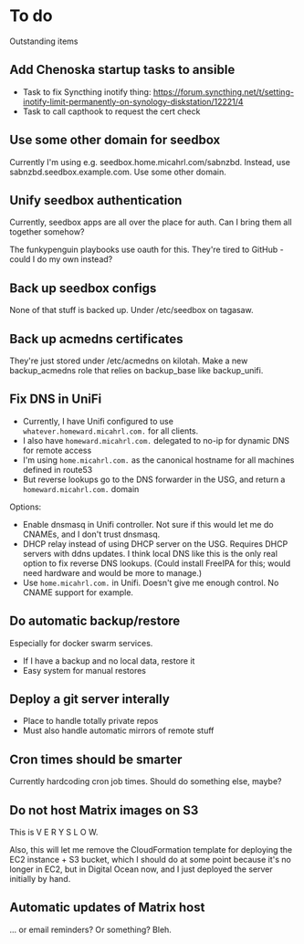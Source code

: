 # To do

Outstanding items


## Add Chenoska startup tasks to ansible

* Task to fix Syncthing inotify thing: https://forum.syncthing.net/t/setting-inotify-limit-permanently-on-synology-diskstation/12221/4
* Task to call capthook to request the cert check

## Use some other domain for seedbox

Currently I'm using e.g. seedbox.home.micahrl.com/sabnzbd.
Instead, use sabnzbd.seedbox.example.com.
Use some other domain.

## Unify seedbox authentication

Currently, seedbox apps are all over the place for auth.
Can I bring them all together somehow?

The funkypenguin playbooks use oauth for this.
They're tired to GitHub - could I do my own instead?

## Back up seedbox configs

None of that stuff is backed up.
Under /etc/seedbox on tagasaw.

## Back up acmedns certificates

They're just stored under /etc/acmedns on kilotah.
Make a new backup_acmedns role that relies on backup_base like backup_unifi.

## Fix DNS in UniFi

* Currently, I have Unifi configured to use `whatever.homeward.micahrl.com.` for all clients.
* I also have `homeward.micahrl.com.` delegated to no-ip for dynamic DNS for remote access
* I'm using `home.micahrl.com.` as the canonical hostname for all machines defined in route53
* But reverse lookups go to the DNS forwarder in the USG, and return a `homeward.micahrl.com.` domain

Options:

* Enable dnsmasq in Unifi controller.
  Not sure if this would let me do CNAMEs, and I don't trust dnsmasq.
* DHCP relay instead of using DHCP server on the USG.
  Requires DHCP servers with ddns updates.
  I think local DNS like this is the only real option to fix reverse DNS lookups.
  (Could install FreeIPA for this; would need hardware and would be more to manage.)
* Use `home.micahrl.com.` in Unifi.
  Doesn't give me enough control. No CNAME support for example.

## Do automatic backup/restore

Especially for docker swarm services.

* If I have a backup and no local data, restore it
* Easy system for manual restores

## Deploy a git server interally

* Place to handle totally private repos
* Must also handle automatic mirrors of remote stuff

## Cron times should be smarter

Currently hardcoding cron job times.
Should do something else, maybe?

## Do not host Matrix images on S3

This is V E R Y S L O W.

Also, this will let me remove the CloudFormation template for deploying the EC2 instance + S3 bucket, which I should do at some point because it's no longer in EC2, but in Digital Ocean now, and I just deployed the server initially by hand.

## Automatic updates of Matrix host

... or email reminders? Or something? Bleh.
